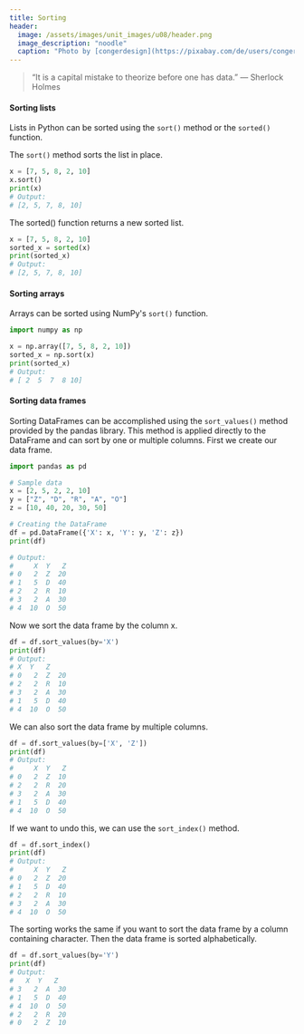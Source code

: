 ```yaml
---
title: Sorting
header:
  image: /assets/images/unit_images/u08/header.png
  image_description: "noodle"
  caption: "Photo by [congerdesign](https://pixabay.com/de/users/congerdesign-509903/?utm_source=link-attribution&utm_medium=referral&utm_campaign=image&utm_content=1312384) [from Pixabay](https://pixabay.com/de/?utm_source=link-attribution&utm_medium=referral&utm_campaign=image&utm_content=1312384)"
---
```



> “It is a capital mistake to theorize before one has data.” — Sherlock Holmes
<!--more-->


#### Sorting lists
Lists in Python can be sorted using the `sort()` method or the `sorted()` function.

The `sort()` method sorts the list in place.
```python
x = [7, 5, 8, 2, 10]
x.sort()
print(x)
# Output:
# [2, 5, 7, 8, 10]
```

The sorted() function returns a new sorted list.
```python
x = [7, 5, 8, 2, 10]
sorted_x = sorted(x)
print(sorted_x)
# Output:
# [2, 5, 7, 8, 10]
```

#### Sorting arrays
Arrays can be sorted using NumPy's `sort()` function.
```python
import numpy as np

x = np.array([7, 5, 8, 2, 10])
sorted_x = np.sort(x)
print(sorted_x)
# Output:
# [ 2  5  7  8 10]
```

#### Sorting data frames
Sorting DataFrames can be accomplished using the `sort_values()` method provided by the pandas library. This method is applied directly to the DataFrame and can sort by one or multiple columns. First we create our data frame.

```python
import pandas as pd

# Sample data
x = [2, 5, 2, 2, 10]
y = ["Z", "D", "R", "A", "O"]
z = [10, 40, 20, 30, 50]

# Creating the DataFrame
df = pd.DataFrame({'X': x, 'Y': y, 'Z': z})
print(df)

# Output:
#     X  Y   Z
# 0   2  Z  20
# 1   5  D  40
# 2   2  R  10
# 3   2  A  30
# 4  10  O  50
```
 Now we sort the data frame by the column x.
```python
df = df.sort_values(by='X')
print(df)
# Output:
# X  Y   Z
# 0   2  Z  20
# 2   2  R  10
# 3   2  A  30
# 1   5  D  40
# 4  10  O  50

```
We can also sort the data frame by multiple columns.
```python
df = df.sort_values(by=['X', 'Z'])
print(df)
# Output:
#     X  Y   Z
# 0   2  Z  10
# 2   2  R  20
# 3   2  A  30
# 1   5  D  40
# 4  10  O  50
```
If we want to undo this, we can use the `sort_index()` method.
```python
df = df.sort_index()
print(df)
# Output:
#     X  Y   Z
# 0   2  Z  20
# 1   5  D  40
# 2   2  R  10
# 3   2  A  30
# 4  10  O  50
```

The sorting works the same if you want to sort the data frame by a column containing character. Then the data frame is sorted alphabetically.
```python
df = df.sort_values(by='Y')
print(df)
# Output:
#   X  Y   Z
# 3   2  A  30
# 1   5  D  40
# 4  10  O  50
# 2   2  R  20
# 0   2  Z  10
```


<!--
## Further reading

add some day
-->

